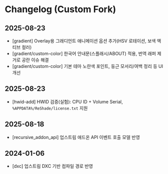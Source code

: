 # Changelog (Custom Fork)

## 2025-08-23
- [gradient] Overlay용 그래디언트 애니메이션 옵션 추가(HSV 로테이션, 보색 액티브 컬러)
- [gradient/custom-color] 한국어 안내문(스플래시/ABOUT) 적용, 번역 래퍼 제거로 공란 이슈 해결
- [gradient/custom-color] 기본 테마 노란색 포인트, 둥근 모서리/여백 정리 등 UI 개선

## 2025-08-23
- [hwid-add] HWID 검증(실험): CPU ID + Volume Serial, `%APPDATA%/ReShade/license.txt` 지원

## 2025-08-18
- [recursive_addon_api] 업스트림 애드온 API 이벤트 호출 모델 반영

## 2024-01-06
- [dxc] 업스트림 DXC 기반 컴파일 경로 반영
